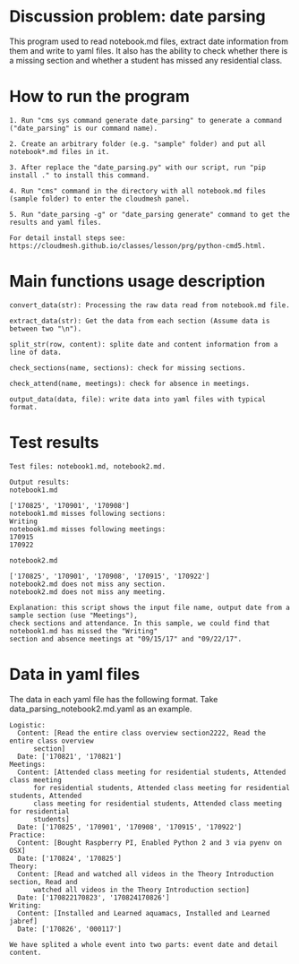 # Discussion problem: date parsing

This program used to read notebook.md files, extract date information from them and write to yaml files.
It also has the ability to check whether there is a missing section and whether a student has missed any 
residential class.

# How to run the program

```
1. Run "cms sys command generate date_parsing" to generate a command ("date_parsing" is our command name).

2. Create an arbitrary folder (e.g. "sample" folder) and put all notebook*.md files in it.

3. After replace the "date_parsing.py" with our script, run "pip install ." to install this command.

4. Run "cms" command in the directory with all notebook.md files (sample folder) to enter the cloudmesh panel.

5. Run "date_parsing -g" or "date_parsing generate" command to get the results and yaml files.

For detail install steps see: https://cloudmesh.github.io/classes/lesson/prg/python-cmd5.html.
```

# Main functions usage description

```
convert_data(str): Processing the raw data read from notebook.md file.

extract_data(str): Get the data from each section (Assume data is between two "\n").

split_str(row, content): splite date and content information from a line of data.

check_sections(name, sections): check for missing sections.

check_attend(name, meetings): check for absence in meetings.

output_data(data, file): write data into yaml files with typical format.

```

# Test results

```
Test files: notebook1.md, notebook2.md.

Output results:
notebook1.md

['170825', '170901', '170908']
notebook1.md misses following sections:
Writing
notebook1.md misses following meetings:
170915
170922

notebook2.md

['170825', '170901', '170908', '170915', '170922']
notebook2.md does not miss any section.
notebook2.md does not miss any meeting.

Explanation: this script shows the input file name, output date from a sample section (use "Meetings"), 
check sections and attendance. In this sample, we could find that notebook1.md has missed the "Writing" 
section and absence meetings at "09/15/17" and "09/22/17".
```

# Data in yaml files

The data in each yaml file has the following format. Take data_parsing_notebook2.md.yaml as an example.

```
Logistic:
  Content: [Read the entire class overview section2222, Read the entire class overview
      section]
  Date: ['170821', '170821']
Meetings:
  Content: [Attended class meeting for residential students, Attended class meeting
      for residential students, Attended class meeting for residential students, Attended
      class meeting for residential students, Attended class meeting for residential
      students]
  Date: ['170825', '170901', '170908', '170915', '170922']
Practice:
  Content: [Bought Raspberry PI, Enabled Python 2 and 3 via pyenv on OSX]
  Date: ['170824', '170825']
Theory:
  Content: [Read and watched all videos in the Theory Introduction section, Read and
      watched all videos in the Theory Introduction section]
  Date: ['170822170823', '170824170826']
Writing:
  Content: [Installed and Learned aquamacs, Installed and Learned jabref]
  Date: ['170826', '000117']

We have splited a whole event into two parts: event date and detail content.
```

